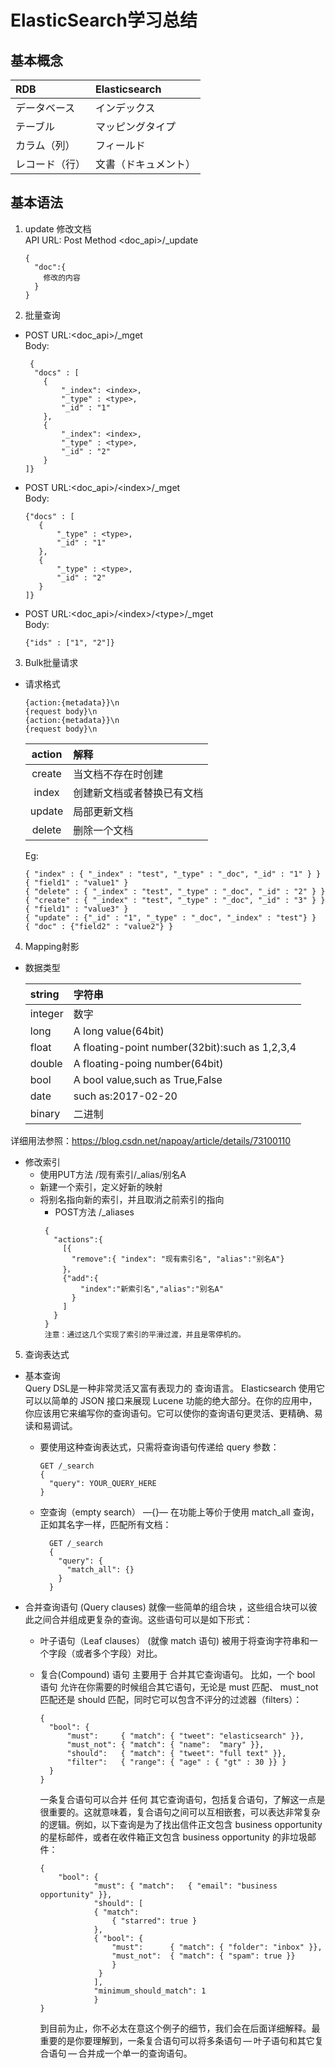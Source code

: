 # ElasticSearch学习总结

## 基本概念
|RDB|Elasticsearch|
| :--- | :--- |
|データベース|インデックス|
|テーブル|マッピングタイプ|
|カラム（列）|フィールド|
|レコード（行）|文書（ドキュメント）|

## 基本语法
1. update 修改文档  
API URL\: Post Method \<doc_api\>\/\_update
    ```
    {
      "doc":{
        修改的内容
      }
    }
    ```

2. 批量查询
  * POST URL:\<doc_api\>\/_mget  
    Body:
    ```
     {
      "docs" : [
        {
            "_index": <index>,
            "_type" : <type>,
            "_id" : "1"
        },
        {
            "_index": <index>,
            "_type" : <type>,
            "_id" : "2"
        }
    ]}
    ```
  * POST URL:\<doc_api\>\/\<index\>/_mget  
    Body:
     ```
     {"docs" : [
        {
            "_type" : <type>,
            "_id" : "1"
        },
        {
            "_type" : <type>,
            "_id" : "2"
        }
    ]}
    ```
  * POST URL:\<doc_api\>\/\<index\>/\<type\>/_mget  
    Body:
     ```
     {"ids" : ["1", "2"]}
    ```

3. Bulk批量请求
* 请求格式
  ```
  {action:{metadata}}\n
  {request body}\n
  {action:{metadata}}\n
  {request body}\n
  ```
  |action|解释|
  | :---: | :--- |
  |create|当文档不存在时创建|
  |index|创建新文档或者替换已有文档|
  |update|局部更新文档|
  |delete|删除一个文档|

  Eg:
  ``` 
  { "index" : { "_index" : "test", "_type" : "_doc", "_id" : "1" } }
  { "field1" : "value1" }
  { "delete" : { "_index" : "test", "_type" : "_doc", "_id" : "2" } }
  { "create" : { "_index" : "test", "_type" : "_doc", "_id" : "3" } }
  { "field1" : "value3" }
  { "update" : {"_id" : "1", "_type" : "_doc", "_index" : "test"} }
  { "doc" : {"field2" : "value2"} }
  ```
4. Mapping射影  
  * 数据类型 
  
    |string|字符串|
    |:---|:---|
    |integer|数字|
    |long|A long value(64bit)|
    |float|A floating-point number(32bit):such as 1,2,3,4|
    |double|A floating-poing number(64bit)|
    |bool|A bool value,such as True,False|
    |date|such as:2017-02-20|
    |binary|二进制|
    
  详细用法参照：https://blog.csdn.net/napoay/article/details/73100110
  
  * 修改索引
    + 使用PUT方法 /现有索引/_alias/别名A
    + 新建一个索引，定义好新的映射
    + 将别名指向新的索引，并且取消之前索引的指向
      - POST方法 /_aliases
      ```
       {
         "actions":{
           [{
             "remove":{ "index": "现有索引名", "alias":"别名A"}
           }，
           {"add":{
               "index":"新索引名","alias":"别名A"
             }
           ]
         }
       }
       注意：通过这几个实现了索引的平滑过渡，并且是零停机的。 
      ``` 

5. 查询表达式  
  +  基本查询  
    Query DSL是一种非常灵活又富有表现力的 查询语言。 Elasticsearch 使用它可以以简单的 JSON 接口来展现 Lucene 功能的绝大部分。在你的应用中，你应该用它来编写你的查询语句。它可以使你的查询语句更灵活、更精确、易读和易调试。
   
     - 要使用这种查询表达式，只需将查询语句传递给 query 参数：
        ```
        GET /_search
        {
          "query": YOUR_QUERY_HERE
        }
       ```

      - 空查询（empty search） —{}— 在功能上等价于使用 match_all 查询， 正如其名字一样，匹配所有文档：  
        ```
          GET /_search
          {
            "query": {
              "match_all": {}
            } 
          }
        ```
        
  +  合并查询语句
    (Query clauses) 就像一些简单的组合块 ，这些组合块可以彼此之间合并组成更复杂的查询。这些语句可以是如下形式：

      -  叶子语句（Leaf clauses） (就像 match 语句) 被用于将查询字符串和一个字段（或者多个字段）对比。
   
      -  复合(Compound) 语句 主要用于 合并其它查询语句。 比如，一个 bool 语句 允许在你需要的时候组合其它语句，无论是 must 匹配、 must_not 匹配还是 should 匹配，同时它可以包含不评分的过滤器（filters）：
    
          ```
          {
            "bool": {
                "must":     { "match": { "tweet": "elasticsearch" }},
                "must_not": { "match": { "name":  "mary" }},
                "should":   { "match": { "tweet": "full text" }},
                "filter":   { "range": { "age" : { "gt" : 30 }} }
            }
          }
          ```   
   
            一条复合语句可以合并 任何 其它查询语句，包括复合语句，了解这一点是很重要的。这就意味着，复合语句之间可以互相嵌套，可以表达非常复杂的逻辑。例如，以下查询是为了找出信件正文包含 business opportunity 的星标邮件，或者在收件箱正文包含 business opportunity 的非垃圾邮件：   

            ```
            {
                "bool": {
                        "must": { "match":   { "email": "business opportunity" }},
                        "should": [
                        { "match": 
                            { "starred": true }
                        },
                        { "bool": {
                            "must":      { "match": { "folder": "inbox" }},
                            "must_not":  { "match": { "spam": true }}
                            }
                         }
                        ],
                        "minimum_should_match": 1
                        }
            }
            ```

            到目前为止，你不必太在意这个例子的细节，我们会在后面详细解释。最重要的是你要理解到，一条复合语句可以将多条语句 — 叶子语句和其它复合语句 — 合并成一个单一的查询语句。
    
